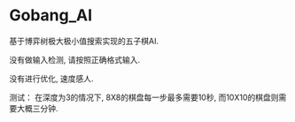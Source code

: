 # Gobang_AI

基于博弈树极大极小值搜索实现的五子棋AI.

没有做输入检测, 请按照正确格式输入.

没有进行优化, 速度感人.

测试： 在深度为3的情况下, 8X8的棋盘每一步最多需要10秒, 而10X10的棋盘则需要大概三分钟.
